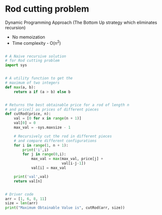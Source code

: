 # Rod cutting problem

Dynamic Programming Approach (The Bottom Up strategy which eliminates recursion)
- No memoization
- Time complexity - O(n<sup>2</sup>)

```python

# A Naive recursive solution
# for Rod cutting problem 
import sys


# A utility function to get the
# maximum of two integers 
def max(a, b):
    return a if (a > b) else b


# Returns the best obtainable price for a rod of length n
# and price[] as prices of different pieces 
def cutRod(price, n):
    val = [0 for x in range(n + 1)]
    val[0] = 0
    max_val = -sys.maxsize - 1

    # Recursively cut the rod in different pieces   
    # and compare different configurations 
    for i in range(1, n + 1):
        print('i',i)
        for j in range(0,i):
            max_val = max(max_val, price[j] +
                          val[i-j-1])
            val[i] = max_val

    print('val',val)
    return val[n]


# Driver code
arr = [1, 6, 8, 11]
size = len(arr)
print("Maximum Obtainable Value is", cutRod(arr, size))

```
